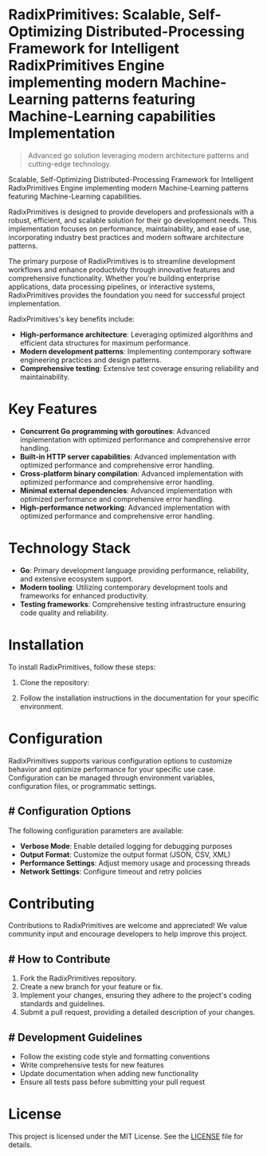 <!-- fallback_RadixPrimitives_20251003194619_44924 -->

# RadixPrimitives: Scalable, Self-Optimizing Distributed-Processing Framework for Intelligent RadixPrimitives Engine implementing modern Machine-Learning patterns featuring Machine-Learning capabilities Implementation
> Advanced go solution leveraging modern architecture patterns and cutting-edge technology.

Scalable, Self-Optimizing Distributed-Processing Framework for Intelligent RadixPrimitives Engine implementing modern Machine-Learning patterns featuring Machine-Learning capabilities.

RadixPrimitives is designed to provide developers and professionals with a robust, efficient, and scalable solution for their go development needs. This implementation focuses on performance, maintainability, and ease of use, incorporating industry best practices and modern software architecture patterns.

The primary purpose of RadixPrimitives is to streamline development workflows and enhance productivity through innovative features and comprehensive functionality. Whether you're building enterprise applications, data processing pipelines, or interactive systems, RadixPrimitives provides the foundation you need for successful project implementation.

RadixPrimitives's key benefits include:

* **High-performance architecture**: Leveraging optimized algorithms and efficient data structures for maximum performance.
* **Modern development patterns**: Implementing contemporary software engineering practices and design patterns.
* **Comprehensive testing**: Extensive test coverage ensuring reliability and maintainability.

# Key Features

* **Concurrent Go programming with goroutines**: Advanced implementation with optimized performance and comprehensive error handling.
* **Built-in HTTP server capabilities**: Advanced implementation with optimized performance and comprehensive error handling.
* **Cross-platform binary compilation**: Advanced implementation with optimized performance and comprehensive error handling.
* **Minimal external dependencies**: Advanced implementation with optimized performance and comprehensive error handling.
* **High-performance networking**: Advanced implementation with optimized performance and comprehensive error handling.

# Technology Stack

* **Go**: Primary development language providing performance, reliability, and extensive ecosystem support.
* **Modern tooling**: Utilizing contemporary development tools and frameworks for enhanced productivity.
* **Testing frameworks**: Comprehensive testing infrastructure ensuring code quality and reliability.

# Installation

To install RadixPrimitives, follow these steps:

1. Clone the repository:


2. Follow the installation instructions in the documentation for your specific environment.

# Configuration

RadixPrimitives supports various configuration options to customize behavior and optimize performance for your specific use case. Configuration can be managed through environment variables, configuration files, or programmatic settings.

## # Configuration Options

The following configuration parameters are available:

* **Verbose Mode**: Enable detailed logging for debugging purposes
* **Output Format**: Customize the output format (JSON, CSV, XML)
* **Performance Settings**: Adjust memory usage and processing threads
* **Network Settings**: Configure timeout and retry policies

# Contributing

Contributions to RadixPrimitives are welcome and appreciated! We value community input and encourage developers to help improve this project.

## # How to Contribute

1. Fork the RadixPrimitives repository.
2. Create a new branch for your feature or fix.
3. Implement your changes, ensuring they adhere to the project's coding standards and guidelines.
4. Submit a pull request, providing a detailed description of your changes.

## # Development Guidelines

* Follow the existing code style and formatting conventions
* Write comprehensive tests for new features
* Update documentation when adding new functionality
* Ensure all tests pass before submitting your pull request

# License

This project is licensed under the MIT License. See the [LICENSE](https://github.com/Nurulika/RadixPrimitives/blob/main/LICENSE) file for details.
